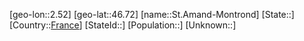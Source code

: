 ﻿---
location: [46.72,2.52]
type: City
tags:
- geo/City


SpocWebEntityId: 34433
isDeleted: false
confidential: public

---
[geo-lon::2.52]
[geo-lat::46.72]
[name::St.Amand-Montrond]
[State::]
[Country::[France](geo/Continent/Europe/France.md)]
[StateId::]
[Population::]
[Unknown::]

